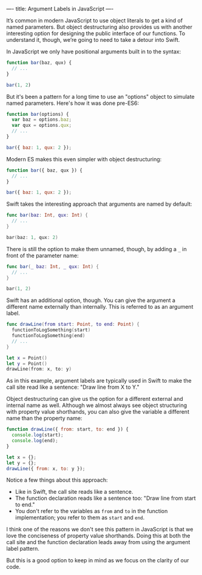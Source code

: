 —-
title: Argument Labels in JavaScript
—-

It’s common in modern JavaScript to use object literals to get a kind of named parameters. But object destructuring also provides us with another interesting option for designing the public interface of our functions. To understand it, though, we’re going to need to take a detour into Swift.

In JavaScript we only have positional arguments built in to the syntax:

```js
function bar(baz, qux) {
  // ...
}

bar(1, 2)
```

But it's been a pattern for a long time to use an "options" object to simulate named parameters. Here's how it was done pre-ES6:

```js
function bar(options) {
  var baz = options.baz;
  var qux = options.qux;
  // ...
}

bar({ baz: 1, qux: 2 });
```

Modern ES makes this even simpler with object destructuring:

```js
function bar({ baz, qux }) {
  // ...
}

bar({ baz: 1, qux: 2 });
```

Swift takes the interesting approach that arguments are named by default:

```swift
func bar(baz: Int, qux: Int) {
  // ...
}

bar(baz: 1, qux: 2)
```

There is still the option to make them unnamed, though, by adding a `_` in front of the parameter name:

```swift
func bar(_ baz: Int, _ qux: Int) {
  // ...
}

bar(1, 2)
```

Swift has an additional option, though. You can give the argument a different name externally than internally. This is referred to as an argument label.

```swift
func drawLine(from start: Point, to end: Point) {
  functionToLogSomething(start)
  functionToLogSomething(end)
  // ...
}

let x = Point()
let y = Point()
drawLine(from: x, to: y)
```

As in this example, argument labels are typically used in Swift to make the call site read like a sentence: "Draw line from X to Y."

Object destructuring can give us the option for a different external and internal name as well. Although we almost always see object structuring with property value shorthands, you can also give the variable a different name than the property name:

```js
function drawLine({ from: start, to: end }) {
  console.log(start);
  console.log(end);
}

let x = {};
let y = {};
drawLine({ from: x, to: y });
```

Notice a few things about this approach:

- Like in Swift, the call site reads like a sentence.
- The function declaration reads like a sentence too: "Draw line from start to end."
- You don't refer to the variables as `from` and `to` in the function implementation; you refer to them as `start` and `end`.

I think one of the reasons we don't see this pattern in JavaScript is that we love the conciseness of property value shorthands. Doing this at both the call site and the function declaration leads away from using the argument label pattern.

But this is a good option to keep in mind as we focus on the clarity of our code. 
